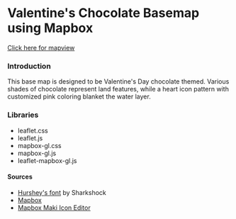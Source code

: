# Valentine's Chocolate Basemap using Mapbox

[Click here for mapview](benjiantolin.github.io/valentines_basemap)


### Introduction
This base map is designed to be Valentine's Day chocolate themed. Various shades of chocolate represent  land features, while a heart icon pattern with customized pink coloring blanket the water layer.

### Libraries
- leaflet.css
- leaflet.js
- mapbox-gl.css
- mapbox-gl.js
- leaflet-mapbox-gl.js

#### Sources
- [Hurshey's font](https://www.dafont.com/hursheys.font) by Sharkshock
- [Mapbox](https://www.mapbox.com/)
- [Mapbox Maki Icon Editor](https://labs.mapbox.com/maki-icons/)
